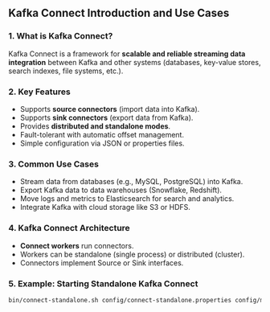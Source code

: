 ## Kafka Connect Introduction and Use Cases

### 1. What is Kafka Connect?
Kafka Connect is a framework for **scalable and reliable streaming data integration** between Kafka and other systems (databases, key-value stores, search indexes, file systems, etc.).


### 2. Key Features
- Supports **source connectors** (import data into Kafka).
- Supports **sink connectors** (export data from Kafka).
- Provides **distributed and standalone modes**.
- Fault-tolerant with automatic offset management.
- Simple configuration via JSON or properties files.


### 3. Common Use Cases
- Stream data from databases (e.g., MySQL, PostgreSQL) into Kafka.
- Export Kafka data to data warehouses (Snowflake, Redshift).
- Move logs and metrics to Elasticsearch for search and analytics.
- Integrate Kafka with cloud storage like S3 or HDFS.


### 4. Kafka Connect Architecture
- **Connect workers** run connectors.
- Workers can be standalone (single process) or distributed (cluster).
- Connectors implement Source or Sink interfaces.


### 5. Example: Starting Standalone Kafka Connect
```bash
bin/connect-standalone.sh config/connect-standalone.properties config/my-source-connector.properties
```